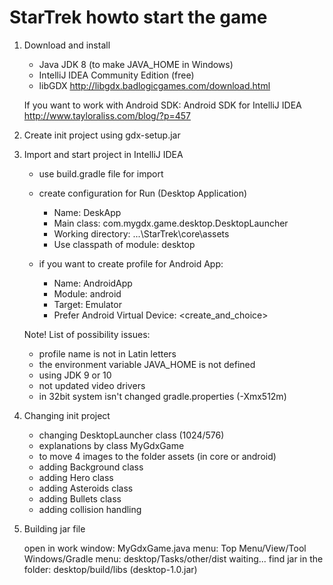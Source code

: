 # StarTrek howto start the game

1. Download and install

    - Java JDK 8 (to make JAVA_HOME in Windows)
    - IntelliJ IDEA Community Edition (free)
    - libGDX http://libgdx.badlogicgames.com/download.html

    If you want to work with Android SDK:
    Android SDK for IntelliJ IDEA http://www.tayloraliss.com/blog/?p=457

2. Create init project using gdx-setup.jar

3. Import and start project in IntelliJ IDEA

    - use build.gradle file for import
    - create configuration for Run (Desktop Application)
        - Name: DeskApp
        - Main class: com.mygdx.game.desktop.DesktopLauncher
        - Working directory: ...\StarTrek\core\assets
        - Use classpath of module: desktop

    - if you want to create profile for Android App:
        - Name: AndroidApp
        - Module: android
        - Target: Emulator
        - Prefer Android Virtual Device: <create_and_choice>

    Note! List of possibility issues:
    - profile name is not in Latin letters
    - the environment variable JAVA_HOME is not defined
    - using JDK 9 or 10
    - not updated video drivers
    - in 32bit system isn't changed gradle.properties (-Xmx512m)

4. Changing init project

    - changing DesktopLauncher class (1024/576)
    - explanations by class MyGdxGame
    - to move 4 images to the folder assets (in core or android)
    - adding Background class
    - adding Hero class
    - adding Asteroids class
    - adding Bullets class
    - adding collision handling

5. Building jar file

    open in work window: MyGdxGame.java
    menu: Top Menu/View/Tool Windows/Gradle
    menu: desktop/Tasks/other/dist
    waiting...
    find jar in the folder: desktop/build/libs (desktop-1.0.jar)
